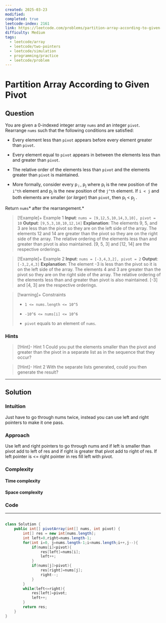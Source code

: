 ```yaml
---
created: 2025-03-23
modified: 
completed: true
leetcode-index: 2161
link: https://leetcode.com/problems/partition-array-according-to-given-pivot
difficulty: Medium
tags:
  - leetcode/array
  - leetcode/two-pointers
  - leetcode/simulation
  - programming/practice
  - leetcode/problem
---
```

# Partition Array According to Given Pivot

## Question
You are given a 0-indexed integer array `nums` and an integer `pivot`. Rearrange `nums` such that the following conditions are satisfied:

	
- Every element less than `pivot` appears before every element greater than `pivot`.
	
- Every element equal to `pivot` appears in between the elements less than and greater than `pivot`.
	
- The relative order of the elements less than `pivot` and the elements greater than `pivot` is maintained.

- More formally, consider every p<sub> i </sub>, p<sub>j</sub> where p<sub>i</sub> is the new position of the `i^th` element and p<sub>j</sub> is the new position of the `j^th` element. If `i < j` and both elements are smaller (*or larger*) than `pivot`, then p<sub>i</sub> < p<sub>j</sub> .


Return `nums`* after the rearrangement.*

 

>[!Example]+ Example 1
>**Input**: `nums = [9,12,5,10,14,3,10], pivot = 10`
>**Output**: `[9,5,3,10,10,12,14]`
>**Explanation**:
>The elements 9, 5, and 3 are less than the pivot so they are on the left side of the array. The elements 12 and 14 are greater than the pivot so they are on the right side of the array. The relative ordering of the elements less than and greater than pivot is also maintained. [9, 5, 3] and [12, 14] are the respective orderings. 

>[!Example]+ Example 2
>**Input**: `nums = [-3,4,3,2], pivot = 2`
>**Output**: `[-3,2,4,3]`
>**Explanation**:
>The element -3 is less than the pivot so it is on the left side of the array. The elements 4 and 3 are greater than the pivot so they are on the right side of the array. The relative ordering of the elements less than and greater than pivot is also maintained. [-3] and [4, 3] are the respective orderings. 

>[!warning]+ Constraints
>- `1 <= nums.length <= 10^5`
>
>- `-10^6 <= nums[i] <= 10^6`
>
>- `pivot` equals to an element of `nums`.
### Hints
>[!Hint]- Hint 1
>Could you put the elements smaller than the pivot and greater than the pivot in a separate list as in the sequence that they occur?

>[!Hint]- Hint 2
>With the separate lists generated, could you then generate the result?

---
## Solution

### Intuition
Just have to go through nums twice, instead you can use left and right pointers to make it one pass.


### Approach
Use left and right pointers to go through nums and if left is smaller than pivot add to left of res and if right is greater that pivot add to right of res.
If left pointer is <= right pointer in res fill left with pivot.


### Complexity

#### Time complexity


#### Space complexity


### Code
---
```java

class Solution {
    public int[] pivotArray(int[] nums, int pivot) {
        int[] res = new int[nums.length];
        int left=0,right=nums.length-1;
        for(int i=0, j=nums.length-1;i<nums.length;i++,j--){
            if(nums[i]<pivot){
                res[left]=nums[i];
                left++;
            }
            if(nums[j]>pivot){
                res[right]=nums[j];
                right--;
            }
        }
        while(left<=right){
            res[left]=pivot;
            left++;
        }
        return res;
    }
}
```